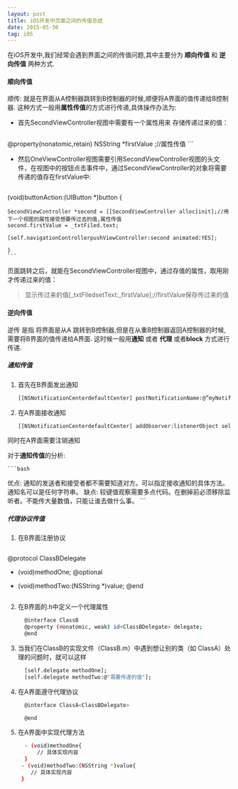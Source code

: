 ```yaml
---
layout: post
title: iOS开发中页面之间的传值总结
date: 2015-05-30
tag: iOS
---
```

在iOS开发中,我们经常会遇到界面之间的传值问题,其中主要分为 **顺向传值** 和 **逆向传值** 两种方式.

#### 顺向传值
顺传: 就是在界面从A控制器跳转到B控制器的时候,顺便将A界面的值传递给B控制器. 这种方式一般用**属性传值**的方式进行传递,具体操作办法为:

 * 首先SecondViewController视图中需要有一个属性用来 存储传递过来的值：

	```bash
 @property(nonatomic,retain) NSString *firstValue ;//属性传值
	```

 * 然后OneViewController视图需要引用SecondViewController视图的头文件，在视图中的按钮点击事件中，通过SecondViewController的对象将需要传递的值存在firstValue中:

	```bash
(void)buttonAction:(UIButton *)button {

	SecondViewController *second = [[SecondViewController alloc]init];//用下一个视图的属性接受想要传过去的值,属性传值
	second.firstValue = _txtFiled.text;

    [self.navigationControllerpushViewController:second animated:YES];

	}
	```

页面跳转之后，就能在SecondViewController视图中，通过存值的属性，取用刚才传递过来的值：

> 显示传过来的值[_txtFiledsetText:_firstValue];//firstValue保存传过来的值


#### 逆向传值

逆传 是指 将界面是从A 跳转到B控制器,但是在从重B控制器返回A控制器的时候,需要将B界面的值传递给A界面. 这时候一般用**通知** 或者 **代理** 或者**block** 方式进行传递.

##### 通知传值

1. 首先在B界面发出通知

	```bash
	[[NSNotificationCenterdefaultCenter] postNotificationName:@”myNotificationName” object:broadcasterObject];
	```
2. 在A界面接收通知

	```bash
	[[NSNotificationCenterdefaultCenter] addObserver:listenerObject selector:@selector(receivingMethodOnListener:)     name:@”myNotificationName” object:nil]; 
	```
同时在A界面需要注销通知

对于**通知传值**的分析:

	```bash
优点: 通知的发送者和接受者都不需要知道对方。可以指定接收通知的具体方法。通知名可以是任何字符串。
缺点: 较键值观察需要多点代码。在删掉前必须移除监听者。不能传大量数值，只能让谁去做什么事。
	```

##### 代理协议传值

1. 在B界面注册协议

	```bash
  @protocol ClassBDelegate<NSObject> 
  - (void)methodOne; 
  @optional 
  - (void)methodTwo:(NSString *)value; 
  @end

	```
2. 在B界面的.h中定义一个代理属性

	```bash
	  @interface ClassB 
	  @property (nonatomic, weak) id<ClassBDelegate> delegate; 
	  @end 

	```	
3. 当我们在ClassB的实现文件（ClassB.m）中遇到想让别的类（如 ClassA）处理的问题时，就可以这样

	```bash
	  [self.delegate methodOne]; 
	  [self.delegate methodTwo:@"需要传递的值"];
	```
4. 在A界面遵守代理协议

	```bash
	  @interface ClassA<ClassBDelegate> 

	  @end
	```
	
5. 在A界面中实现代理方法

	```bash
	  - (void)methodOne{
	      // 具体实现内容 
	  } 
	 - (void)methodTwo:(NSString *)value{  
	    // 具体实现内容   
	 }
	```